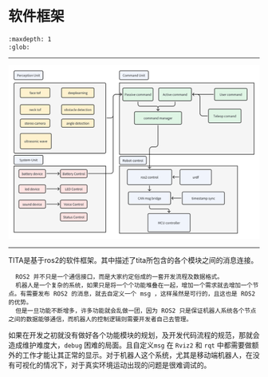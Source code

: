 # 软件框架
```{toctree}
:maxdepth: 1
:glob:
```

------

![tita_tree](../../_static/tita_tree.png)

------

TITA是基于ros2的软件框架。其中描述了tita所包含的各个模块之间的消息连接。


```{warning}
  ROS2 并不只是一个通信接口，而是大家约定俗成的一套开发流程及数据格式。
  机器人是一个复杂的系统，如果只是将一个个功能堆叠在一起，增加一个需求就去增加一个节点。有需要发布 ROS2 的消息，就去自定义一个 msg ，这样虽然是可行的，且这也是 ROS2 的优势。
  但是一旦功能不断增多，许多功能就会乱做一团，因为 ROS2 只是保证机器人系统各个节点之间的数据能够通信，而机器人的控制逻辑则需要开发者自己去管理。
```
如果在开发之初就没有做好各个功能模块的规划，及开发代码流程的规范，那就会造成维护难度大，`debug` 困难的局面。且自定义`msg` 在 `Rviz2` 和 `rqt` 中都需要做额外的工作才能让其正常的显示。对于机器人这个系统，尤其是移动端机器人，在没有可视化的情况下，对于真实环境运动出现的问题是很难调试的。
